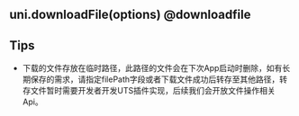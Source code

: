 ## uni.downloadFile(options) @downloadfile

<!-- UTSAPIJSON.downloadFile.description -->

<!-- UTSAPIJSON.downloadFile.param -->

<!-- UTSAPIJSON.downloadFile.returnValue -->

<!-- UTSAPIJSON.downloadFile.example -->

<!-- UTSAPIJSON.downloadFile.compatibility -->

<!-- UTSAPIJSON.downloadFile.tutorial -->

<!-- UTSAPIJSON.download-file.example -->

<!-- UTSAPIJSON.general_type.name -->

<!-- UTSAPIJSON.general_type.param -->

## Tips

- 下载的文件存放在临时路径，此路径的文件会在下次App启动时删除，如有长期保存的需求，请指定filePath字段或者下载文件成功后转存至其他路径，转存文件暂时需要开发者开发UTS插件实现，后续我们会开放文件操作相关Api。


